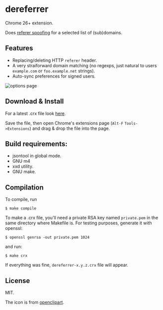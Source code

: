 # dereferrer

Chrome 26+ extension.

Does [referer spoofing](http://en.wikipedia.org/wiki/Referer_spoofing)
for a selected list of (sub)domains.

## Features

* Replacing/deleting HTTP `referer` header.
* A very straiforward domain matching (no regexps, just natural to users
  `example.com` or `foo.example.net` strings).
* Auto-sync preferences for signed users.

![options page](https://raw.github.com/gromnitsky/dereferrer/master/doc/ss-options.png)

## Download & Install

For a latest .crx file look
[here](http://gromnitsky.users.sourceforge.net/js/chrome/).

Save the file, then open Chrome's extensions page (`Alt-F`
`Tools->Extensions`) and drag & drop the file into the page.

## Build requirements:

* jsontool in global mode.
* GNU m4
* xxd utility.
* GNU make.

## Compilation

To compile, run

    $ make compile

To make a .crx file, you'll need a private RSA key named `private.pem`
in the same directory where Makefile is. For testing purposes, generate
it with openssl:

    $ openssl genrsa -out private.pem 1024

and run:

    $ make crx

If everything was fine, `dereferrer-x.y.z.crx` file will
appear.

## License

MIT.

The icon is from [openclipart](http://openclipart.org/detail/24798/-by--24798).
